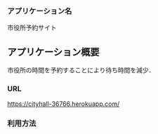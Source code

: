 ### アプリケーション名
  市役所予約サイト

## アプリケーション概要
  市役所の時間を予約することにより待ち時間を減少．

### URL
  https://cityhall-36766.herokuapp.com/

### 利用方法
  